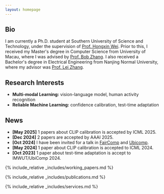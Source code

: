 ```yaml
---
layout: homepage
---
```


## Bio

I am currently a Ph.D. student at Southern University of Science and Technology, under the supervision of [Prof. Hongxin Wei](https://hongxin001.github.io/). Prior to this, I received my Master's degree in Computer Science from University of Macau, where I was advised by [Prof. Bob Zhang](https://www.fst.um.edu.mo/personal/bobzhang/). I also received a Bachelor's degree in Electrical Engineering from Nanjing Normal University, where my advisor was [Prof. Lei Zhang](https://leizhangnjnu.github.io/_pages/includes/people/).


## Research Interests

- **Multi-modal Learning:** vision-language model, human activity recognition
- **Reliable Machine Learning:** confidence calibration, test-time adaptation

## News
- **[May 2025]** 1 papers about CLIP calibration is accepted by ICML 2025.
- **[Dec 2024]** 2 papers are accepted by AAAI 2025.
- **[Oct 2024]** I have been invited for a talk in [FairComp](https://faircomp-workshop.github.io/2024/index.html) and [Ubicomp](https://www.ubicomp.org/ubicomp-iswc-2024/).
- **[May 2024]** 1 paper about CLIP calibration is accepted to ICML 2024.
- **[Oct 2023]** 1 paper about test-time adaptation is accept to IMWUT/UbiComp 2024.

{% include_relative _includes/working_papers.md %}

{% include_relative _includes/publications.md %}

{% include_relative _includes/services.md %}
